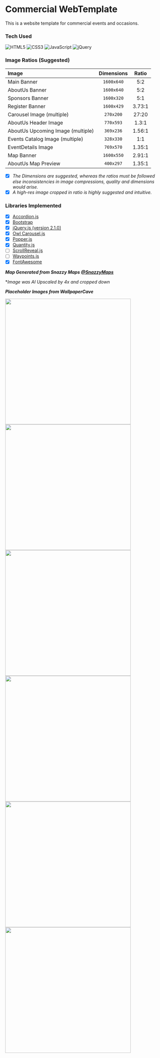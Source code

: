 # Commercial WebTemplate
This is a website template for commercial events and occasions.

### Tech Used
![HTML5](https://img.shields.io/badge/HTML5-E34F26?style=for-the-badge&logo=html5&logoColor=white)
![CSS3](https://img.shields.io/badge/CSS3-1572B6?style=for-the-badge&logo=css3&logoColor=white)
![JavaScript](https://img.shields.io/badge/JavaScript-323330?style=for-the-badge&logo=javascript&logoColor=F7DF1E)
![jQuery](https://img.shields.io/badge/jQuery-0769AD?style=for-the-badge&logo=jquery&logoColor=white)

### Image Ratios (Suggested)
| Image              | Dimensions | Ratio |
| :---------------- | :------: | :----: |
| Main Banner | `1600x640` | 5:2 |
| AboutUs Banner | `1600x640` | 5:2 |
| Sponsors Banner | `1600x320` | 5:1 |
| Register Banner | `1600x429` | 3.73:1 |
| Carousel Image (multiple) | `270x200` | 27:20 |
| AboutUs Header Image | `770x593` | 1.3:1 |
| AboutUs Upcoming Image (multiple) | `369x236` | 1.56:1 |
| Events Catalog Image (multiple) | `328x330` | 1:1 |
| EventDetails Image | `769x570` | 1.35:1 |
| Map Banner | `1600x550` | 2.91:1 |
| AboutUs Map Preview | `400x297` | 1.35:1 |

- [x] *The Dimensions are suggested, whereas the ratios must be followed else inconsistencies in image compressions, quality and dimensions would arise.*
- [x] *A high-res image cropped in ratio is highly suggested and intuitive.*

### Libraries Implemented
 - [x] [Accordion.js](https://michu2k.github.io/Accordion/)
 - [x] [Bootstrap](https://getbootstrap.com/)
 - [x] [jQuery.js (version 2.1.0)](https://jquery.com/)
 - [x] [Owl Carousel.js](https://owlcarousel2.github.io/OwlCarousel2/)
 - [x] [Popper.js](https://floating-ui.com/?utm_source=popper.js.org)
 - [x] [Quantity.js](https://www.npmjs.com/package/js-quantities)
 - [ ] [ScrollReveal.js](https://scrollrevealjs.org/)
 - [ ] [Waypoints.js](http://imakewebthings.com/waypoints/)
 - [x] [FontAwesome](https://fontawesome.com/)

***Map Generated from Snazzy Maps [@SnazzyMaps](https://snazzymaps.com/build-a-map)***

**Image was AI Upscaled by 4x and cropped down*

***Placeholder Images from WallpaperCave***

<img src="https://wallpapercave.com/w/TjShXhY.jpg" width="400px"> <img src="https://wallpapercave.com/w/x8sth8Y.jpg" width="400px">
<img src="https://wallpapercave.com/w/NjGx9YN.jpg" width="400px">
<img src="https://wallpapercave.com/w/dZPz9YT.jpg" width="400px">
<img src="https://wallpapercave.com/w/5wjpNuT.jpg" width="400px">
<img src="https://wallpapercave.com/uwp/uwp4612927.jpeg" width="400px">
